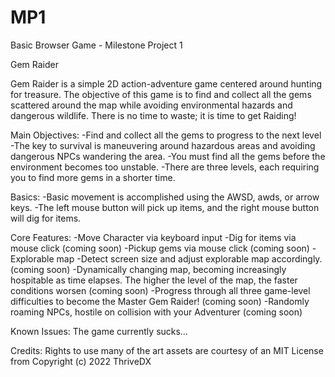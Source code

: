 # MP1
Basic Browser Game - Milestone Project 1

Gem Raider

Gem Raider is a simple 2D action-adventure game centered around hunting for treasure. The objective of this game is to find and collect all the gems scattered around the map while avoiding environmental hazards and dangerous wildlife. There is no time to waste; it is time to get Raiding!

Main Objectives:
-Find and collect all the gems to progress to the next level
-The key to survival is maneuvering around hazardous areas and avoiding dangerous NPCs wandering the area. 
-You must find all the gems before the environment becomes too unstable. 
-There are three levels, each requiring you to find more gems in a shorter time. 

Basics:
-Basic movement is accomplished using the AWSD, awds, or arrow keys. 
-The left mouse button will pick up items, and the right mouse button will dig for items. 


Core Features:
-Move Character via keyboard input
-Dig for items via mouse click (coming soon)
-Pickup gems via mouse click (coming soon)
-Explorable map
-Detect screen size and adjust explorable map accordingly. (coming soon)
-Dynamically changing map, becoming increasingly hospitable as time elapses. The higher the level of the map, the faster conditions worsen (coming soon)
-Progress through all three game-level difficulties to become the Master Gem Raider! (coming soon)
-Randomly roaming NPCs, hostile on collision with your Adventurer (coming soon)


Known Issues: The game currently sucks…

Credits:
Rights to use many of the art assets are courtesy of an MIT License from Copyright (c) 2022 ThriveDX
